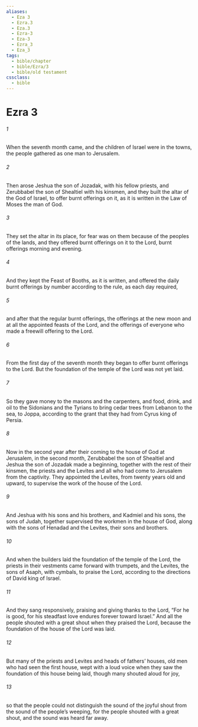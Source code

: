```yaml
---
aliases:
  - Eza 3
  - Ezra.3
  - Eza.3
  - Ezra-3
  - Eza-3
  - Ezra_3
  - Eza_3
tags:
  - bible/chapter
  - bible/Ezra/3
  - bible/old testament
cssclass:
  - bible
---
```


# Ezra 3

###### 1
When the seventh month came, and the children of Israel were in the towns, the people gathered as one man to Jerusalem.
###### 2
Then arose Jeshua the son of Jozadak, with his fellow priests, and Zerubbabel the son of Shealtiel with his kinsmen, and they built the altar of the God of Israel, to offer burnt offerings on it, as it is written in the Law of Moses the man of God.
###### 3
They set the altar in its place, for fear was on them because of the peoples of the lands, and they offered burnt offerings on it to the Lord, burnt offerings morning and evening.
###### 4
And they kept the Feast of Booths, as it is written, and offered the daily burnt offerings by number according to the rule, as each day required,
###### 5
and after that the regular burnt offerings, the offerings at the new moon and at all the appointed feasts of the Lord, and the offerings of everyone who made a freewill offering to the Lord.
###### 6
From the first day of the seventh month they began to offer burnt offerings to the Lord. But the foundation of the temple of the Lord was not yet laid.
###### 7
So they gave money to the masons and the carpenters, and food, drink, and oil to the Sidonians and the Tyrians to bring cedar trees from Lebanon to the sea, to Joppa, according to the grant that they had from Cyrus king of Persia.
###### 8
Now in the second year after their coming to the house of God at Jerusalem, in the second month, Zerubbabel the son of Shealtiel and Jeshua the son of Jozadak made a beginning, together with the rest of their kinsmen, the priests and the Levites and all who had come to Jerusalem from the captivity. They appointed the Levites, from twenty years old and upward, to supervise the work of the house of the Lord.
###### 9
And Jeshua with his sons and his brothers, and Kadmiel and his sons, the sons of Judah, together supervised the workmen in the house of God, along with the sons of Henadad and the Levites, their sons and brothers.
###### 10
And when the builders laid the foundation of the temple of the Lord, the priests in their vestments came forward with trumpets, and the Levites, the sons of Asaph, with cymbals, to praise the Lord, according to the directions of David king of Israel.
###### 11
And they sang responsively, praising and giving thanks to the Lord, “For he is good, for his steadfast love endures forever toward Israel.” And all the people shouted with a great shout when they praised the Lord, because the foundation of the house of the Lord was laid.
###### 12
But many of the priests and Levites and heads of fathers’ houses, old men who had seen the first house, wept with a loud voice when they saw the foundation of this house being laid, though many shouted aloud for joy,
###### 13
so that the people could not distinguish the sound of the joyful shout from the sound of the people’s weeping, for the people shouted with a great shout, and the sound was heard far away.


